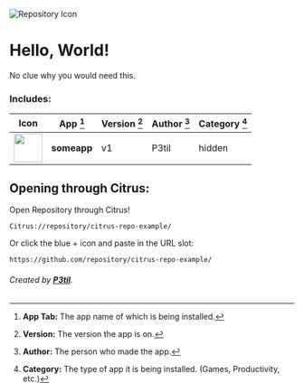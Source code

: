 ![Repository Icon](/repo.ico)

# Hello, World!
No clue why you would need this.

### Includes:
|**Icon**|**App** [^1]|**Version** [^2]|**Author** [^3]|**Category** [^4]|
|-|-|-|-|-|
|<img src="./apps/someapp//app.ico" width="50" height="50">|**someapp**|v1|P3til|hidden|


## Opening through Citrus:
Open Repository through Citrus!
```
Citrus://repository/citrus-repo-example/
```

Or click the blue + icon and paste in the URL slot:
```
https://github.com/repository/citrus-repo-example/
```

[^1]: **App Tab:** The app name of which is being installed.

[^2]: **Version:** The version the app is on.

[^3]: **Author:** The person who made the app.

[^4]: **Category:** The type of app it is being installed. (Games, Productivity, etc.)

###### Created by [**P3til**](https://github.com/P3til).
